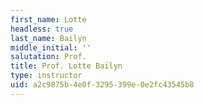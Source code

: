 ```yaml
---
first_name: Lotte
headless: true
last_name: Bailyn
middle_initial: ''
salutation: Prof.
title: Prof. Lotte Bailyn
type: instructor
uid: a2c9875b-4e0f-3295-399e-0e2fc43545b8
---
```

